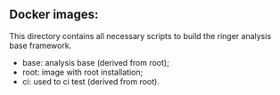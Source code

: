 ## Docker images:

This directory contains all necessary scripts to build the ringer analysis base framework.

- base: analysis base (derived from root);
- root: image with root installation;
- ci: used to ci test (derived from root).

